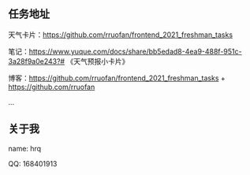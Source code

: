 ## 任务地址

天气卡片：https://github.com/rruofan/frontend_2021_freshman_tasks

笔记：https://www.yuque.com/docs/share/bb5edad8-4ea9-488f-951c-3a28f9a0e243?# 《天气预报小卡片》

博客：https://github.com/rruofan/frontend_2021_freshman_tasks + https://github.com/rruofan

...



## 关于我

name: hrq

QQ: 168401913
